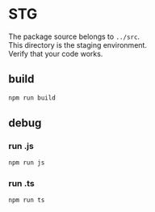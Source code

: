# STG

The package source belongs to `../src`.  
This directory is the staging environment.  
Verify that your code works.

## build

```bash
npm run build
```

## debug

### run .js

```bash
npm run js
```

### run .ts

```bash
npm run ts
```